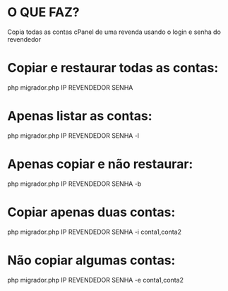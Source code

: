 # O QUE FAZ?
Copia todas as contas cPanel de uma revenda usando o login e senha do revendedor

# Copiar e restaurar todas as contas:
php migrador.php IP REVENDEDOR SENHA

# Apenas listar as contas:
php migrador.php IP REVENDEDOR SENHA -l

# Apenas copiar e não restaurar:
php migrador.php IP REVENDEDOR SENHA -b

# Copiar apenas duas contas:
php migrador.php IP REVENDEDOR SENHA -i conta1,conta2

# Não copiar algumas contas:
php migrador.php IP REVENDEDOR SENHA -e conta1,conta2
